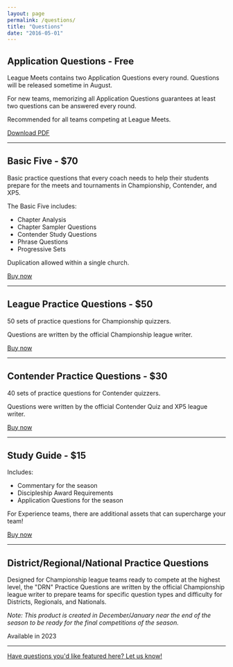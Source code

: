 ```yaml
---
layout: page
permalink: /questions/
title: "Questions"
date: "2016-05-01"
---
```


## Application Questions - Free

League Meets contains two Application Questions every round. Questions will be released sometime in August.

For new teams, memorizing all Application Questions guarantees at least two questions can be answered every round.

Recommended for all teams competing at League Meets.

[Download PDF](https://www.biblequiz.com/wp-content/uploads/2022/07/22-23-Application-Questions.pdf)

* * *

## Basic Five - $70

Basic practice questions that every coach needs to help their students prepare for the meets and tournaments in Championship, Contender, and XP5. 

The Basic Five includes:

- Chapter Analysis
- Chapter Sampler Questions
- Contender Study Questions
- Phrase Questions
- Progressive Sets

Duplication allowed within a single church. 

[Buy now](https://digital.myhealthychurch.com/Digital-Items/TBQ/Basic_Five_Ts-J_2022_2023)

* * *

## League Practice Questions - $50

50 sets of practice questions for Championship quizzers.

Questions are written by the official Championship league writer.

[Buy now](https://digital.myhealthychurch.com/Digital-Items/TBQ/A_League_Practice_Sets_Ts-J_2022_2023)

* * *

## Contender Practice Questions - $30

40 sets of practice questions for Contender quizzers.

Questions were written by the official Contender Quiz and XP5 league writer.

[Buy now](https://digital.myhealthychurch.com/Digital-Items/TBQ/MSQ_Practice_Sets__Ts-J_2022_2023)

* * *

## Study Guide - $15

Includes:

- Commentary for the season
- Discipleship Award Requirements
- Application Questions for the season

For Experience teams, there are additional assets that can supercharge your team!

[Buy now](https://digital.myhealthychurch.com/Digital-Items/TBQ/Study_Guide_Plus_Ts-J_2022_2023)

* * *

## District/Regional/National Practice Questions

Designed for Championship league teams ready to compete at the highest level, the "DRN" Practice Questions are written by the official Championship league writer to prepare teams for specific question types and difficulty for Districts, Regionals, and Nationals.

_Note: This product is created in December/January near the end of the season to be ready for the final competitions of the season._ 

Available in 2023

* * *

[Have questions you'd like featured here? Let us know!](mailto:hello@biblequiz.com)
